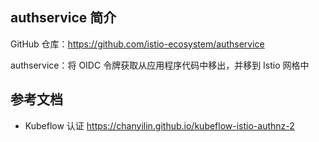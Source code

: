 ## authservice 简介

GitHub 仓库：<https://github.com/istio-ecosystem/authservice>

authservice：将 OIDC 令牌获取从应用程序代码中移出，并移到 Istio 网格中

## 参考文档

- Kubeflow 认证 <https://chanyilin.github.io/kubeflow-istio-authnz-2>